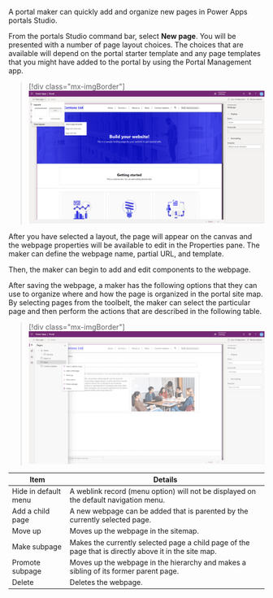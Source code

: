 A portal maker can quickly add and organize new pages in Power Apps portals Studio.

From the portals Studio command bar, select **New page**. You will be presented with a number of page layout choices. The choices that are available will depend on the portal starter template and any page templates that you might have added to the portal by using the Portal Management app.

> [!div class="mx-imgBorder"]
> [![Add Web Page](../media/2-create-portal-page-ss.png)](../media/2-create-portal-page-ss.png#lightbox)

After you have selected a layout, the page will appear on the canvas and the webpage properties will be available to edit in the Properties pane. The maker can define the webpage name, partial URL, and template.

Then, the maker can begin to add and edit components to the webpage.

After saving the webpage, a maker has the following options that they can use to organize where and how the page is organized in the portal site map. By selecting pages from the toolbelt, the maker can select the particular page and then perform the actions that are described in the following table.

> [!div class="mx-imgBorder"]
> [![Manage Portal Pages](../media/2-manage-portal-pages-ss.png)](../media/2-manage-portal-pages-ss.png#lightbox)

| Item | Details |
| -------------------- | ---- |
| Hide in default menu | A weblink record (menu option) will not be displayed on the default navigation menu.    |
| Add a child page     | A new webpage can be added that is parented by the currently selected page.     |
| Move up                     | Moves up the webpage in the sitemap.      |
| Make subpage | Makes the currently selected page a child page of the page that is directly above it in the site map. |
| Promote subpage | Moves up the webpage in the hierarchy and makes a sibling of its former parent page. |
| Delete | Deletes the webpage. |

